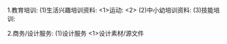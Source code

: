 1.教育培训:
  (1)生活兴趣培训资料:
     <1>运动:
     <2>
  (2)中小幼培训资料:
  (3)技能培训:

2.商务/设计服务:
  (1)设计服务
     <1>设计素材/源文件